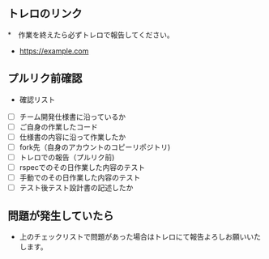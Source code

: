 ## トレロのリンク
*　作業を終えたら必ずトレロで報告してください。

* https://example.com

## プルリク前確認

* 確認リスト
- [ ] チーム開発仕様書に沿っているか
- [ ] ご自身の作業したコード
- [ ] 仕様書の内容に沿って作業したか
- [ ] fork先（自身のアカウントのコピーリポジトリ)
- [ ] トレロでの報告（プルリク前)
- [ ] rspecでのその日作業した内容のテスト
- [ ] 手動でのその日作業した内容のテスト
- [ ] テスト後テスト設計書の記述したか
## 問題が発生していたら

* 上のチェックリストで問題があった場合はトレロにて報告よろしお願いいたします。


